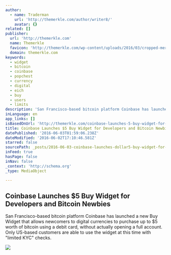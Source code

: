 ```yaml
---
author:
  - name: Traderman
    url: 'http://themerkle.com/author/writer8/'
    avatar: {}
related: []
publisher:
  url: 'http://themerkle.com'
  name: Themerkle
  favicon: 'http://themerkle.com/wp-content/uploads/2016/03/cropped-merkle-white-1-192x192.png'
  domain: themerkle.com
keywords:
  - widget
  - bitcoin
  - coinbase
  - popchest
  - currency
  - digital
  - eich
  - buy
  - users
  - limits
description: 'San Francisco-based bitcoin platform Coinbase has launched a new Buy Widget that allows newcomers to digital currencies to purchase up to $5 worth of bitcoin using a debit card, without actually opening a full account. Only US-based customers are able to use the widget at this time with "limited KYC" checks.'
inLanguage: en
app_links: []
isBasedOnUrl: 'http://themerkle.com/coinbase-launches-5-buy-widget-for-developers/'
title: Coinbase Launches $5 Buy Widget for Developers and Bitcoin Newbies
datePublished: '2016-06-03T01:59:06.238Z'
dateModified: '2016-06-02T17:10:46.581Z'
starred: false
sourcePath: _posts/2016-06-03-coinbase-launches-dollar5-buy-widget-for-developers-and-bitcoin-n.md
inFeed: true
hasPage: false
inNav: false
_context: 'http://schema.org'
_type: MediaObject

---
```

<article style=""><h1>Coinbase Launches $5 Buy Widget for Developers and Bitcoin Newbies</h1><p>San Francisco-based bitcoin platform Coinbase has launched a new Buy Widget that allows newcomers to digital currencies to purchase up to $5 worth of bitcoin using a debit card, without actually opening a full account. Only US-based customers are able to use the widget at this time with "limited KYC" checks.</p><img src="http://themerkle.com/wp-content/uploads/2016/05/slot-300x6005.gif" /></article>
